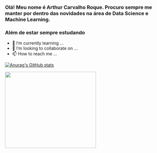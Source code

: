 ### Olá! Meu nome é Arthur Carvalho Roque. Procuro sempre me manter por dentro das novidades na área de Data Science e Machine Learning.

### Além de estar sempre estudando 
- 🌱 I’m currently learning ...
- 💞️ I’m looking to collaborate on ...
- 📫 How to reach me ...

[![Anurag's GitHub stats](https://github-readme-stats.vercel.app/api?username=ArthurRoque&theme=dark)](https://github.com/anuraghazra/github-readme-stats)

<img src="https://i.pinimg.com/originals/91/16/8b/91168b4873f6659b3e9fdfe4b89cd864.gif" width="300" height="250" aling='center'>

<!---
ArthurRoque/ArthurRoque is a ✨ special ✨ repository because its `README.md` (this file) appears on your GitHub profile.
You can click the Preview link to take a look at your changes.
--->


